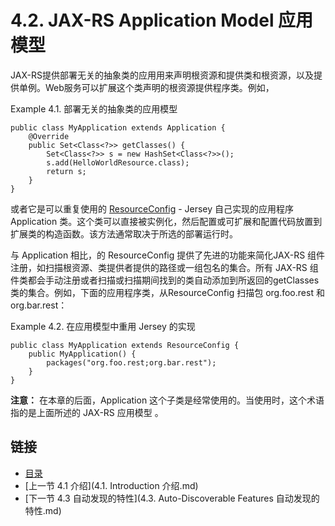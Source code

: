 4.2. JAX-RS Application Model 应用模型
========================

JAX-RS提供部署无关的抽象类的应用用来声明根资源和提供类和根资源，以及提供单例。Web服务可以扩展这个类声明的根资源提供程序类。例如，

Example 4.1. 部署无关的抽象类的应用模型


	public class MyApplication extends Application {
	    @Override
	    public Set<Class<?>> getClasses() {
	        Set<Class<?>> s = new HashSet<Class<?>>();
	        s.add(HelloWorldResource.class);
	        return s;
	    }
	}

或者它是可以重复使用的 [ResourceConfig](ResourceConfig) - Jersey 自己实现的应用程序 Application 类。这个类可以直接被实例化，然后配置或可扩展和配置代码放置到扩展类的构造函数。该方法通常取决于所选的部署运行时。

与 Application 相比，的 ResourceConfig  提供了先进的功能来简化JAX-RS 组件注册，如扫描根资源、类提供者提供的路径或一组包名的集合。所有 JAX-RS 组件类都会手动注册或者扫描或扫描期间找到的类自动添加到所返回的getClasses类的集合。例如，下面的应用程序类，从ResourceConfig 扫描包 org.foo.rest 和 org.bar.rest：

Example 4.2. 在应用模型中重用 Jersey 的实现

	public class MyApplication extends ResourceConfig {
	    public MyApplication() {
	        packages("org.foo.rest;org.bar.rest");
	    }
	}

**注意：**
在本章的后面，Application 这个子类是经常使用的。当使用时，这个术语指的是上面所述的 JAX-RS 应用模型 。

## 链接
* [目录](../目录.md)
* [上一节 4.1 介绍](4.1. Introduction 介绍.md)
* [下一节 4.3 自动发现的特性](4.3. Auto-Discoverable Features 自动发现的特性.md)